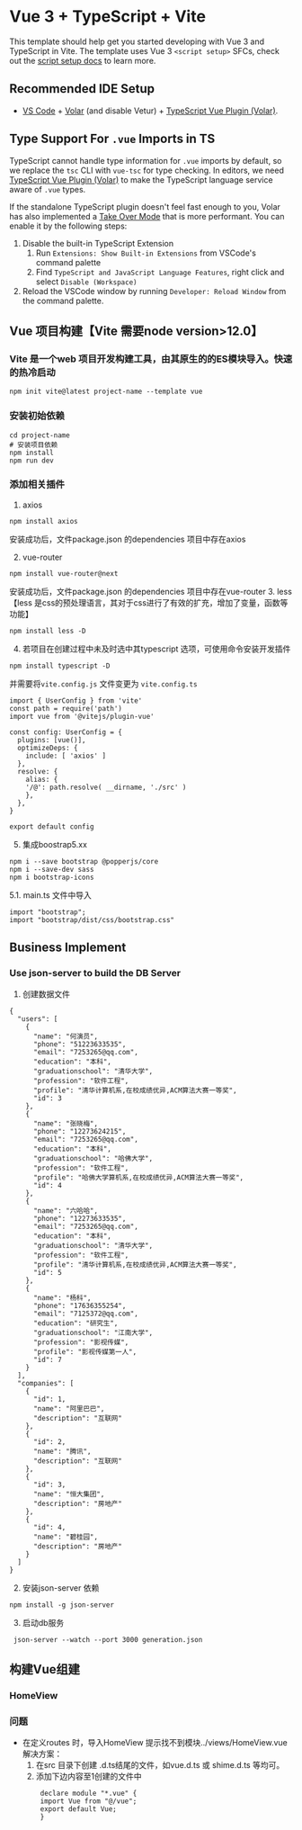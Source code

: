 # Vue 3 + TypeScript + Vite

This template should help get you started developing with Vue 3 and TypeScript in Vite. The template uses Vue 3 `<script setup>` SFCs, check out the [script setup docs](https://v3.vuejs.org/api/sfc-script-setup.html#sfc-script-setup) to learn more.

## Recommended IDE Setup

- [VS Code](https://code.visualstudio.com/) + [Volar](https://marketplace.visualstudio.com/items?itemName=Vue.volar) (and disable Vetur) + [TypeScript Vue Plugin (Volar)](https://marketplace.visualstudio.com/items?itemName=Vue.vscode-typescript-vue-plugin).

## Type Support For `.vue` Imports in TS

TypeScript cannot handle type information for `.vue` imports by default, so we replace the `tsc` CLI with `vue-tsc` for type checking. In editors, we need [TypeScript Vue Plugin (Volar)](https://marketplace.visualstudio.com/items?itemName=Vue.vscode-typescript-vue-plugin) to make the TypeScript language service aware of `.vue` types.

If the standalone TypeScript plugin doesn't feel fast enough to you, Volar has also implemented a [Take Over Mode](https://github.com/johnsoncodehk/volar/discussions/471#discussioncomment-1361669) that is more performant. You can enable it by the following steps:

1. Disable the built-in TypeScript Extension
   1. Run `Extensions: Show Built-in Extensions` from VSCode's command palette
   2. Find `TypeScript and JavaScript Language Features`, right click and select `Disable (Workspace)`
2. Reload the VSCode window by running `Developer: Reload Window` from the command palette.


## Vue 项目构建【Vite 需要node version>12.0】
### Vite 是一个web 项目开发构建工具，由其原生的的ES模块导入。快速的热冷启动
```
npm init vite@latest project-name --template vue
```

### 安装初始依赖
```
cd project-name
# 安装项目依赖
npm install 
npm run dev
```

### 添加相关插件
1. axios 
```
npm install axios
```
安装成功后，文件package.json 的dependencies 项目中存在axios

2. vue-router
```
npm install vue-router@next

```
安装成功后，文件package.json 的dependencies 项目中存在vue-router
3. less 【less 是css的预处理语言，其对于css进行了有效的扩充，增加了变量，函数等功能】
```
npm install less -D

```
4. 若项目在创建过程中未及时选中其typescript 选项，可使用命令安装开发插件
```
npm install typescript -D
```
并需要将`vite.config.js` 文件变更为 `vite.config.ts`
```
import { UserConfig } from 'vite'
const path = require('path')
import vue from '@vitejs/plugin-vue'

const config: UserConfig = {
  plugins: [vue()],
  optimizeDeps: {
    include: [ 'axios' ]
  },
  resolve: {
    alias: {
    '/@': path.resolve( __dirname, './src' )
    },
  },
}

export default config
```

5. 集成boostrap5.xx 
```
npm i --save bootstrap @popperjs/core
npm i --save-dev sass
npm i bootstrap-icons
```

5.1. main.ts 文件中导入
```
import "bootstrap";
import "bootstrap/dist/css/bootstrap.css"
```


## Business Implement
### Use json-server to build the DB Server
1. 创建数据文件
```
{
  "users": [
    {
      "name": "何演员",
      "phone": "51223633535",
      "email": "7253265@qq.com",
      "education": "本科",
      "graduationschool": "清华大学",
      "profession": "软件工程",
      "profile": "清华计算机系,在校成绩优异,ACM算法大赛一等奖",
      "id": 3
    },
    {
      "name": "张晓梅",
      "phone": "12273624215",
      "email": "7253265@qq.com",
      "education": "本科",
      "graduationschool": "哈佛大学",
      "profession": "软件工程",
      "profile": "哈佛大学算机系,在校成绩优异,ACM算法大赛一等奖",
      "id": 4
    },
    {
      "name": "六哈哈",
      "phone": "12273633535",
      "email": "7253265@qq.com",
      "education": "本科",
      "graduationschool": "清华大学",
      "profession": "软件工程",
      "profile": "清华计算机系,在校成绩优异,ACM算法大赛一等奖",
      "id": 5
    },
    {
      "name": "杨科",
      "phone": "17636355254",
      "email": "7125372@qq.com",
      "education": "研究生",
      "graduationschool": "江南大学",
      "profession": "影视传媒",
      "profile": "影视传媒第一人",
      "id": 7
    }
  ],
  "companies": [
    {
      "id": 1,
      "name": "阿里巴巴",
      "description": "互联网"
    },
    {
      "id": 2,
      "name": "腾讯",
      "description": "互联网"
    },
    {
      "id": 3,
      "name": "恒大集团",
      "description": "房地产"
    },
    {
      "id": 4,
      "name": "碧桂园",
      "description": "房地产"
    }
  ]
}
```
2. 安装json-server 依赖
```
npm install -g json-server

```
3. 启动db服务
```
 json-server --watch --port 3000 generation.json

```

## 构建Vue组建
### HomeView


### 问题
* 在定义routes 时，导入HomeView 提示找不到模块../views/HomeView.vue
解决方案：
  1. 在src 目录下创建 .d.ts结尾的文件，如vue.d.ts  或  shime.d.ts  等均可。
  2. 添加下边内容至1创建的文件中
       ```
        declare module "*.vue" {
        import Vue from "@/vue";
        export default Vue;
        }
      ```
